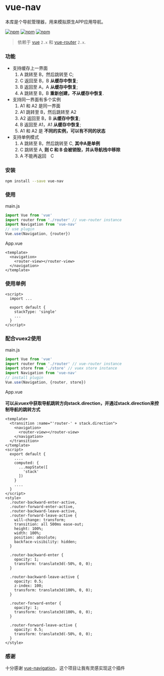 # vue-nav

本库是个导航管理器，用来模拟原生APP应用导航。

[![npm](https://img.shields.io/npm/v/vue-nav.svg)](https://www.npmjs.com/package/vue-nav)
[![npm](https://img.shields.io/npm/dm/vue-nav.svg)](https://www.npmjs.com/package/vue-nav)
[![npm](https://img.shields.io/npm/l/vue-nav.svg)](https://www.npmjs.com/package/vue-nav)

> 依赖于 [vue](https://github.com/vuejs/vue) `2.x` 和 [vue-router](https://github.com/vuejs/vue-router) `2.x`.

### 功能
- 支持缓存上一界面
  1. A 跳转至 B，然后跳转至 C;
  2. C 返回至 B，B **从缓存中恢复**;
  3. B 返回至 A，A **从缓存中恢复**;
  4. A 跳转至 B，B **重新创建，不从缓存中恢复**.
- 支持同一界面有多个实例
  1. A1 和 A2 是同一界面
  2. A1 跳转至 B，然后跳转至 A2
  3. A2 返回至 B，B **从缓存中恢复**;
  4. B 返回至 A1，A1 **从缓存中恢复**;
  5. A1 和 A2 是 **不同的实例，可以有不同的状态**
- 支持单例模式
  1. A 跳转至 B，然后跳转至 C, **其中A是单例**
  2. C 跳转至 A, **则 C 和 B 会被销毁，并从导航栈中移除**
  3. A 不能再返回　C

### 安装
```bash
npm install --save vue-nav
```

### 使用
main.js

```javascript
import Vue from 'vue'
import router from './router' // vue-router instance
import Navigation from 'vue-nav'
// use plugin
Vue.use(Navigation, {router})
```
App.vue

```vue
<template>
  <navigation>
    <router-view></router-view>
  </navigation>
</template>
```
### 使用单例
```vue
<script>
  import ...

  export default {
    stackType: 'single'
    ...
  }
</script>
```

### 配合vuex2使用

main.js

```javascript
import Vue from 'vue'
import router from './router' // vue-router instance
import store from './store' // vuex store instance
import Navigation from 'vue-nav'
// install plugin
Vue.use(Navigation, {router, store})
```

App.vue<br/><br/>
**可以从vuex中获取导航跳转方向stack.direction，并通过stack.direction来控制导航的跳转方式**
```vue
<template>
  <transition :name="'router-' + stack.direction">
    <navigation>
      <router-view></router-view>
    </navigation>
  </transition>
</template>
<script>
  export default {
    ....
    computed: {
      ...mapState([
        'stack'
      ])
    }
    ....
  }
</script>
<style>
  .router-backward-enter-active,
  .router-forward-enter-active,
  .router-backward-leave-active,
  .router-forward-leave-active {
    will-change: transform;
    transition: all 500ms ease-out;
    height: 100%;
    width: 100%;
    position: absolute;
    backface-visibility: hidden;
  }

  .router-backward-enter {
    opacity: 1;
    transform: translate3d(-50%, 0, 0);
  }

  .router-backward-leave-active {
    opacity: 0.5;
    z-index: 100;
    transform: translate3d(100%, 0, 0);
  }

  .router-forward-enter {
    opacity: 1;
    transform: translate3d(100%, 0, 0);
  }

  .router-forward-leave-active {
    opacity: 0.5;
    transform: translate3d(-50%, 0, 0);
  }
</style>
```

### 感谢
十分感谢 [vue-navigation](https://github.com/zack24q/vue-navigation)，这个项目让我有灵感实现这个插件